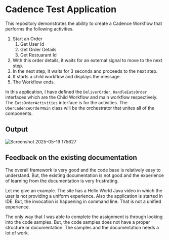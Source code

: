 # Cadence Test Application

This repository demonstrates the ability to create a Cadence Workflow that performs the following activities.

1. Start an Order
   1. Get User Id
   2. Get Order Details
   3. Get Restuarant Id
2. With this order details, it waits for an external signal to move to the next step.
3. In the next step, it waits for 3 seconds and proceeds to the next step.
4. It starts a child workflow and displays the message.
5. The Workflow ends.

In this application, I have defined the `DeliverOrder`, `HandleEatsOrder` interfaces which are the Child Workflow and 
main workflow respectively. The `EatsOrderActivities` interface is for the activities. The `UberCadenceOrderMain` class
will be the orchestrator that unites all of the components.

## Output

![Screenshot 2025-05-19 175627](https://github.com/user-attachments/assets/18c9e08f-e6ce-485a-a007-a50ff60dc6be)

## Feedback on the existing documentation 

The overall framework is very good and the code base is relatively easy to understand. But, the existing documentation 
is not good and the experience of learning from the documentation is very frustrating. 

Let me give an example. The site has a Hello World Java video in which the user is not providing a uniform experience. 
Also the application is started in IDE. But, the invocation is happening in command line. That is not a unified experience.

The only way that I was able to complete the assignment is through looking into the code samples. But, the code samples
does not have a proper structure or documentation. The samples and the documentation needs a lot of work.
